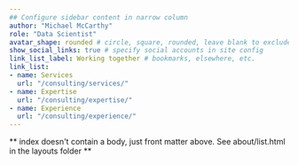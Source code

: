 ```yaml
---
## Configure sidebar content in narrow column
author: "Michael McCarthy"
role: "Data Scientist"
avatar_shape: rounded # circle, square, rounded, leave blank to exclude
show_social_links: true # specify social accounts in site config
link_list_label: Working together # bookmarks, elsewhere, etc.
link_list:
- name: Services
  url: "/consulting/services/"
- name: Expertise
  url: "/consulting/expertise/"
- name: Experience
  url: "/consulting/experience/"
---
```


** index doesn't contain a body, just front matter above.
See about/list.html in the layouts folder **
